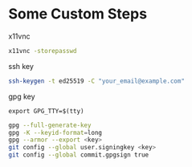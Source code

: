 # Some Custom Steps

x11vnc

```bash
x11vnc -storepasswd
```

ssh key

```bash
ssh-keygen -t ed25519 -C "your_email@example.com"
```

gpg key

`export GPG_TTY=$(tty)`

```bash
gpg --full-generate-key
gpg -K --keyid-format=long
gpg --armor --export <key>
git config --global user.signingkey <key>
git config --global commit.gpgsign true
```
